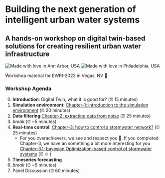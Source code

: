 # Building the next generation of intelligent urban water systems
## A hands-on workshop on digital twin-based solutions for creating resilient urban water infrastructure

![Made with love in Ann Arbor, USA](https://madewithlove.now.sh/us?heart=true&text=Ann+Arbor)
![Made with love in Philadelphia, USA](https://madewithlove.now.sh/us?heart=true&text=Philadelphia)


Workshop material for EWRI-2023 in Vegas, NV 🪩

### Workshop Agenda

0. **Introduction**: Digital Twin, what it is good for? (⏰ 15 minutes)
1. **Simulation environment**: [Chapter-1: introduction to the simulation environment](https://colab.research.google.com/github/abhiramm7/ewri2023_DigitalWater101/blob/main/Chapter_1_Simulation_Sandbox.ipynb)  (⏰ 20 minutes)
2. **Data filtering**:[Chapter-2: extracting data from noise](https://colab.research.google.com/github/abhiramm7/ewri2023_DigitalWater101/blob/main/Chapter_2_Data_Filtering.ipynb) (⏰ 25 minutes)
3. *break*  (⏰ ~5 minutes)
4. **Real-time control**: [Chapter-3: how to control a stormwater network?](https://colab.research.google.com/github/abhiramm7/ewri2023_DigitalWater101/blob/main/Chapter_3_0_RTC.ipynb) (⏰ 25 minutes)
    - For you overachievers, we see and respect you 🫶. If you completed Chapter-3, we have an something a bit more interesting for you [Chapter-3.1: bayesian Optimization-based control of stormwater systems](https://colab.research.google.com/github/abhiramm7/ewri2023_DigitalWater101/blob/main/Chapter_3_1_RTC_Advanced.ipynb) (⏰ ♾️  )
5. **Timeseries forecasting**
5. *break*  (⏰ ~5 minutes)
7. Panel Discussion  (⏰ 60 minutes)
